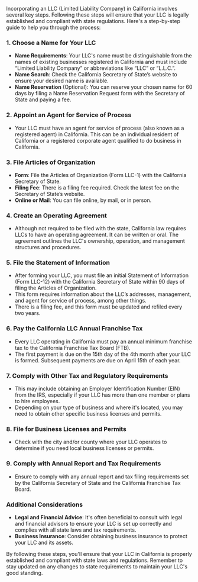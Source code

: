 Incorporating an LLC (Limited Liability Company) in California involves several key steps. Following these steps will ensure that your LLC is legally established and compliant with state regulations. Here's a step-by-step guide to help you through the process:

### 1. Choose a Name for Your LLC
- **Name Requirements**: Your LLC's name must be distinguishable from the names of existing businesses registered in California and must include “Limited Liability Company” or abbreviations like “LLC” or “L.L.C.”.
- **Name Search**: Check the California Secretary of State’s website to ensure your desired name is available.
- **Name Reservation** (Optional): You can reserve your chosen name for 60 days by filing a Name Reservation Request form with the Secretary of State and paying a fee.

### 2. Appoint an Agent for Service of Process
- Your LLC must have an agent for service of process (also known as a registered agent) in California. This can be an individual resident of California or a registered corporate agent qualified to do business in California.

### 3. File Articles of Organization
- **Form**: File the Articles of Organization (Form LLC-1) with the California Secretary of State.
- **Filing Fee**: There is a filing fee required. Check the latest fee on the Secretary of State’s website.
- **Online or Mail**: You can file online, by mail, or in person.

### 4. Create an Operating Agreement
- Although not required to be filed with the state, California law requires LLCs to have an operating agreement. It can be written or oral. The agreement outlines the LLC's ownership, operation, and management structures and procedures.

### 5. File the Statement of Information
- After forming your LLC, you must file an initial Statement of Information (Form LLC-12) with the California Secretary of State within 90 days of filing the Articles of Organization.
- This form requires information about the LLC’s addresses, management, and agent for service of process, among other things.
- There is a filing fee, and this form must be updated and refiled every two years.

### 6. Pay the California LLC Annual Franchise Tax
- Every LLC operating in California must pay an annual minimum franchise tax to the California Franchise Tax Board (FTB).
- The first payment is due on the 15th day of the 4th month after your LLC is formed. Subsequent payments are due on April 15th of each year.

### 7. Comply with Other Tax and Regulatory Requirements
- This may include obtaining an Employer Identification Number (EIN) from the IRS, especially if your LLC has more than one member or plans to hire employees.
- Depending on your type of business and where it's located, you may need to obtain other specific business licenses and permits.

### 8. File for Business Licenses and Permits
- Check with the city and/or county where your LLC operates to determine if you need local business licenses or permits.

### 9. Comply with Annual Report and Tax Requirements
- Ensure to comply with any annual report and tax filing requirements set by the California Secretary of State and the California Franchise Tax Board.

### Additional Considerations
- **Legal and Financial Advice**: It's often beneficial to consult with legal and financial advisors to ensure your LLC is set up correctly and complies with all state laws and tax requirements.
- **Business Insurance**: Consider obtaining business insurance to protect your LLC and its assets.

By following these steps, you'll ensure that your LLC in California is properly established and compliant with state laws and regulations. Remember to stay updated on any changes to state requirements to maintain your LLC's good standing.
